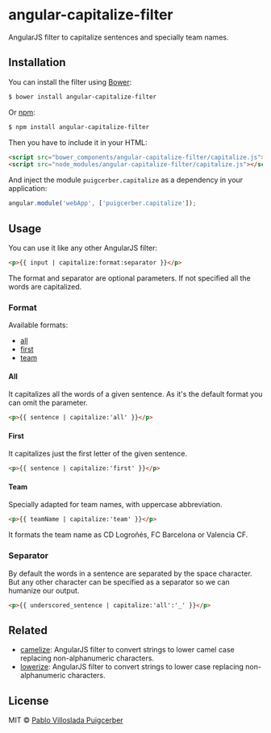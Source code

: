 # angular-capitalize-filter

AngularJS filter to capitalize sentences and specially team names.

## Installation

You can install the filter using [Bower](http://bower.io/):

```bash
$ bower install angular-capitalize-filter
```

Or [npm](https://www.npmjs.com/):

```bash
$ npm install angular-capitalize-filter
```

Then you have to include it in your HTML:

```html
<script src="bower_components/angular-capitalize-filter/capitalize.js"></script>
<script src="node_modules/angular-capitalize-filter/capitalize.js"></script>
```

And inject the module `puigcerber.capitalize` as a dependency in your application:

```js
angular.module('webApp', ['puigcerber.capitalize']);
```

## Usage

You can use it like any other AngularJS filter:

```html
<p>{{ input | capitalize:format:separator }}</p>
```

The format and separator are optional parameters. If not specified all the words are capitalized.

### Format

Available formats:

* [all](#all)
* [first](#first)
* [team](#team)

#### All

It capitalizes all the words of a given sentence. As it's the default format you can omit the parameter.

```html
<p>{{ sentence | capitalize:'all' }}</p>
```

#### First

It capitalizes just the first letter of the given sentence.

```html
<p>{{ sentence | capitalize:'first' }}</p>
```

#### Team

Specially adapted for team names, with uppercase abbreviation.

```html
<p>{{ teamName | capitalize:'team' }}</p>
```

It formats the team name as CD Logroñés, FC Barcelona or Valencia CF.

### Separator

By default the words in a sentence are separated by the space character. 
But any other character can be specified as a separator so we can humanize our output.

```html
<p>{{ underscored_sentence | capitalize:'all':'_' }}</p>
```

## Related

* [camelize](https://github.com/Puigcerber/angular-camelize-filter): 
AngularJS filter to convert strings to lower camel case replacing non-alphanumeric characters.
* [lowerize](https://github.com/Puigcerber/angular-lowerize-filter): 
AngularJS filter to convert strings to lower case replacing non-alphanumeric characters.

## License

MIT © [Pablo Villoslada Puigcerber](http://pablovilloslada.com)
